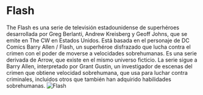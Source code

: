 # Flash

The Flash es una serie de televisión estadounidense de superhéroes desarrollada por Greg Berlanti, Andrew Kreisberg y Geoff Johns, que se emite en The CW en Estados Unidos. Está basada en el personaje de DC Comics Barry Allen / Flash, un superhéroe disfrazado que lucha contra el crimen con el poder de moverse a velocidades sobrehumanas. Es una serie derivada de Arrow, que existe en el mismo universo ficticio. La serie sigue a Barry Allen, interpretado por Grant Gustin, un investigador de escenas del crimen que obtiene velocidad sobrehumana, que usa para luchar contra criminales, incluidos otros que también han adquirido habilidades sobrehumanas.
![Flash](https://img2.rtve.es/v/3226157?w=1600&preview=1437745167590.jpg)
